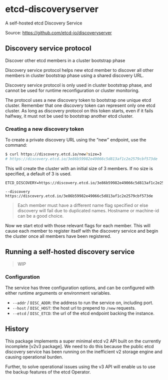 # etcd-discoveryserver
A self-hosted etcd Discovery Service

Source: https://github.com/etcd-io/discoveryserver

## Discovery service protocol

Discover other etcd members in a cluster bootstrap phase

Discovery service protocol helps new etcd member to discover all other members in cluster bootstrap phase using a shared discovery URL.

Discovery service protocol is only used in cluster bootstrap phase, and cannot be used for runtime reconfiguration or cluster monitoring.

The protocol uses a new discovery token to bootstrap one unique etcd cluster. Remember that one discovery token can represent only one etcd cluster. As long as discovery protocol on this token starts, even if it fails halfway, it must not be used to bootstrap another etcd cluster.

### Creating a new discovery token

To create a private discovery URL using the “new” endpoint, use the command:

```sh
$ curl https://discovery.etcd.io/new?size=3
# https://discovery.etcd.io/3e86b59982e49066c5d813af1c2e2579cbf573de
```

This will create the cluster with an initial size of 3 members. If no size is specified, a default of 3 is used.

```
ETCD_DISCOVERY=https://discovery.etcd.io/3e86b59982e49066c5d813af1c2e2579cbf573de
```

```
--discovery https://discovery.etcd.io/3e86b59982e49066c5d813af1c2e2579cbf573de
```

> Each member must have a different name flag specified or else discovery will fail due to duplicated names. Hostname or machine-id can be a good choice.

Now we start etcd with those relevant flags for each member. This will cause each member to register itself with the discovery service and begin the cluster once all members have been registered.

## Running a self-hosted discovery service

> WIP

### Configuration
The service has three configuration options, and can be configured with either runtime arguments or environment variables.

- `--addr` / `DISC_ADDR`: the address to run the service on, including port.
- `--host` / `DISC_HOST`: the host url to prepend to `/new` requests.
- `--etcd` / `DISC_ETCD`: the url of the etcd endpoint backing the instance.

## History
This package implements a super minimal etcd v2 API built on the currently incomplete [v2v3 package]. We need to do this because the public etcd discovery service has been running on the inefficient v2 storage engine and causing operational burden.

Further, to solve operational issues using the v3 API will enable us to use the backup features of the etcd Operator.
